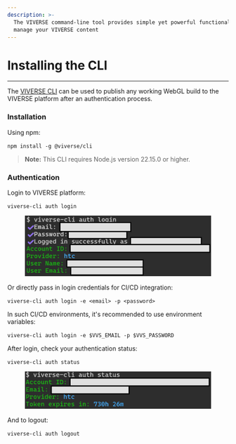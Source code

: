 ```yaml
---
description: >-
  The VIVERSE command-line tool provides simple yet powerful functionality to
  manage your VIVERSE content
---
```


# Installing the CLI

***

The [VIVERSE CLI](https://www.npmjs.com/package/@viverse/cli) can be used to publish any working WebGL build to the VIVERSE platform after an authentication process.

### Installation

Using npm:

```
npm install -g @viverse/cli
```

> **Note:** This CLI requires Node.js version 22.15.0 or higher.

### Authentication

Login to VIVERSE platform:

```
viverse-cli auth login
```

<figure><img src="../.gitbook/assets/image (717).png" alt=""><figcaption></figcaption></figure>

Or directly pass in login credentials for CI/CD integration:

```
viverse-cli auth login -e <email> -p <password>
```

In such CI/CD environments, it's recommended to use environment variables:

```
viverse-cli auth login -e $VVS_EMAIL -p $VVS_PASSWORD
```

After login, check your authentication status:

```
viverse-cli auth status
```

<figure><img src="../.gitbook/assets/image (718).png" alt=""><figcaption></figcaption></figure>

And to logout:

```
viverse-cli auth logout
```
